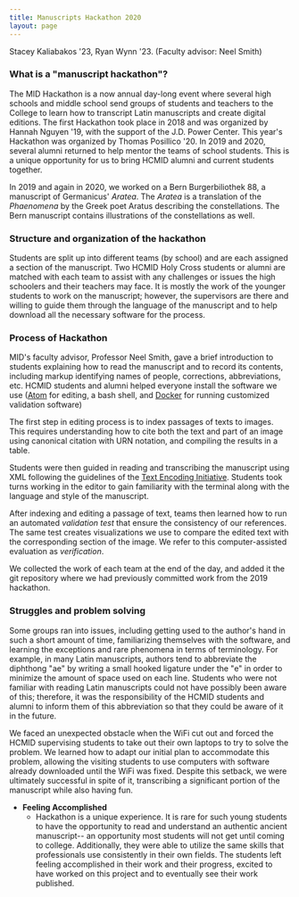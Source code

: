 ```yaml
---
title: Manuscripts Hackathon 2020
layout: page
---
```


Stacey Kaliabakos '23, Ryan Wynn '23.  (Faculty advisor: Neel Smith)


### What is a "manuscript hackathon"?

The MID Hackathon is a now annual day-long event where several high schools and middle school send groups of students and teachers to the College to learn how to transcript Latin manuscripts and create digital editions.  The first Hackathon took place in 2018 and was organized by Hannah Nguyen '19, with the support of the J.D. Power Center. This year's Hackathon was organized by Thomas Posillico '20.  In  2019 and 2020, several alumni returned to help mentor the teams of school students.  This is a unique opportunity for us to bring HCMID alumni and current students together.

In  2019 and again in 2020, we worked on a Bern Burgerbiliothek 88, a manuscript of Germanicus' *Aratea*.  The *Aratea* is a translation of the *Phaenomena* by the Greek poet Aratus describing the constellations.  The Bern manuscript contains illustrations of the  constellations as well.


### Structure and organization of the hackathon

Students are split up into different teams (by school) and are each assigned a section of the manuscript.   Two HCMID Holy Cross students or alumni are matched with each team to assist with any challenges or issues the high schoolers and their teachers may face.  It is mostly the work of the younger students to work on the manuscript; however, the supervisors are there and willing to guide them through the language of the manuscript and to help download all the necessary software for the process.


### Process of Hackathon

MID's faculty advisor, Professor Neel Smith, gave a brief introduction to students explaining how to read the manuscript and to record its contents, including markup identifying names of people, corrections, abbreviations, etc.  HCMID students and alumni helped everyone install the software we use ([Atom](https://atom.io/) for editing, a bash shell, and [Docker](https://www.docker.com/) for running customized validation software)


The first step in editing process is to index passages of texts to images. This requires understanding how to cite both the text and part of an image using canonical citation with URN notation, and compiling the results in a table.

Students were then guided in reading and transcribing the manuscript using XML following the guidelines of the [Text Encoding Initiative](https://tei-c.org/).  Students took turns working in the editor to gain familiarity with the terminal along with the language and style of the manuscript.

After indexing and editing a passage of text, teams then learned how to run an automated *validation test* that ensure the consistency of our references.  The same test creates visualizations we use to compare the edited text with the corresponding section of the image.  We refer to this computer-assisted evaluation as *verification*.

We collected the work of each team at the end of the day, and added it the git repository where we had previously committed work from the 2019 hackathon.


### Struggles and problem solving


Some groups ran into issues, including getting used to the author's hand in such a short amount of time, familiarizing themselves with the software, and learning the exceptions and rare phenomena in terms of terminology.  For example, in many Latin manuscripts, authors tend to abbreviate the diphthong "ae" by writing a small hooked ligature under the "e" in order to minimize the amount of space used on each line.  Students who were not familiar with reading Latin manuscripts could not have possibly been aware of this; therefore, it was the responsibility of the HCMID students and alumni to inform them of this abbreviation so that they could be aware of it in the future.


We faced an unexpected obstacle when the WiFi cut out and forced the HCMID supervising students to take out their own laptops to try to solve the problem. We learned how to adapt our initial plan to accommodate this problem, allowing the visiting students to use computers with software already downloaded until the WiFi was fixed. Despite this setback, we were ultimately successful in spite of it, transcribing a significant portion of the manuscript while also having fun.


- **Feeling Accomplished**
   - Hackathon is a unique experience. It is rare for such young students to have the opportunity to read and understand an authentic ancient manuscript-- an opportunity most students will not get until coming to college. Additionally, they were able to utilize the same skills that professionals use consistently in their own fields. The students left feeling accomplished in their work and their progress, excited to have worked on this project and to eventually see their work published.
